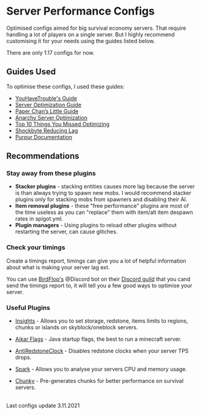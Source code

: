 # Server Performance Configs
Optimised configs aimed for big survival economy servers. That require handling a lot of players on a single server. But I highly recommend customising it for your needs using the guides listed below.  

There are only 1.17 configs for now.
## Guides Used
To optimise these configs, I used these guides:
* [YouHaveTrouble's Guide](https://github.com/YouHaveTrouble/minecraft-optimization)
* [Server Optimization Guide](https://www.spigotmc.org/threads/guide-server-optimization%E2%9A%A1.283181/)
* [Paper Chan’s Little Guide](https://eternity.community/index.php/paper-optimization/)
* [Anarchy Server Optimization](https://github.com/moom0o/AnarchyExploitFixes/wiki/Anarchy-Server-Optimization-Guide)
* [Top 10 Things You Missed Optimizing](https://blog.airplane.gg/10-things-you-missed-optimizing-survival-mc/) 
* [Shockbyte Reducing Lag](https://shockbyte.com/billing/knowledgebase/21/Reducing-Lag)
* [Purpur Documentation](https://purpur.pl3x.net/docs/Configuration/)

## Recommendations

### Stay away from these plugins
* **Stacker plugins** - stacking entities causes more lag because the server is than always trying to spawn new mobs. I would recommend stacker plugins only for stacking mobs from spawners and disabling their AI.
* **Item removal plugins** - these "free performance" plugins are most of the time useless as you can "replace" them with item/alt item despawn rates in spigot.yml.
* **Plugin managers** - Using plugins to reload other plugins without restarting the server, can cause glitches.

### Check your timings
Create a timings report, timings can give you a lot of helpful information about what is making your server lag ext.

You can use [BirdFlop's](https://www.birdflop.com/) @Discord bot on their [Discord guild](https://discord.com/invite/nmgtX5z) that you cand send the timings report to, it will tell you a few good ways to optimise your server.

### Useful Plugins
* [Insights](https://www.spigotmc.org/resources/insights-super-configurable-region-limits-asynchronous-scans-1-17-x.56489/) - Allows you to set storage, redstone, items limits to regions, chunks or islands on skyblock/oneblock servers. 

* [Aikar Flags](https://blog.airplane.gg/aikar-flags/) - Java startup flags, the best to run a minecraft server.

* [AntiRedstoneClock](https://www.spigotmc.org/resources/antiredstoneclock-worldguard-plotsquard-support-1-8-1-17.18557/) - Disables redstone clocks when your server TPS drops.

* [Spark](https://www.spigotmc.org/resources/antiredstoneclock-worldguard-plotsquard-support-1-8-1-17.18557/) - Allows you to analyse your servers CPU and memory usage.

* [Chunky](https://github.com/pop4959/Chunky) - Pre-generates chunks for better performance on survival servers.

<br>
Last configs update 3.11.2021
